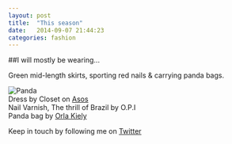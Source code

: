 ```yaml
---
layout: post
title:  "This season"
date:   2014-09-07 21:44:23
categories: fashion
---
```


##I will mostly be wearing...

Green mid-length skirts, sporting red nails & carrying panda bags.

![Panda](https://raw.githubusercontent.com/raphaelleheaf/nevercinderella/gh-pages/_assets/panda-bag.jpg)  
Dress by Closet on [Asos](http://www.asos.com/closet/closet-midi-skater-dress-in-scuba/prod/pgeproduct.aspx?iid=4334261&clr=Bottlegreen&SearchQuery=green+dress+scuba)  
Nail Varnish, The thrill of Brazil by O.P.I  
Panda bag by [Orla Kiely](http://www.orlakiely.com/uk/?bags)  


Keep in touch by following me on [Twitter](https://twitter.com/cinderellanever) 


